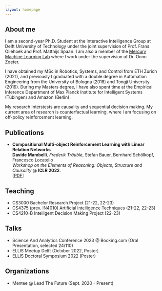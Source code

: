 ```yaml
---
layout: homepage
---
```


## About me

I am a second-year Ph.D. Student at the Interactive Intelligence Group at Delft University of Technology under the joint supervision of Prof. Frans Oliehoek and Prof. Matthijs Spaan. I am also a member of the [Mercury Machine Learning Lab](https://icai.ai/mercury-machine-learning-lab/) where I work under the supervision of Dr. Onno Zoeter.

I have obtained my MSc in Robotics, Systems, and Control from ETH Zurich (2021), and previously I graduated with a double degree in Automation Engineering from the University of Bologna (2018) and Tongji University (2019). During my Masters degree, I have also spent time at the Empirical Inference Department of Max Planck Institute for Intelligent Systems (Tübingen) and Amazon (Berlin).

My research interstests are causality and sequential decision making. My current area of research is counterfactual learning, where I am focusing on off-policy reinforcement learning.

## Publications

- **Compositional Multi-object Reinforcement Learning with Linear Relation Networks**
  <br>
  **Davide Mambelli**<sup>*</sup>, Frederik Träuble<sup>*</sup>, Stefan Bauer, Bernhard Schölkopf, Francesco Locatello
  <br>
  _Workshop on the Elements of Reasoning: Objects, Structure and Causality_ @ **ICLR 2022**.
  <br>
  [[PDF](https://openreview.net/pdf?id=HFUxPr_I5ec)]

## Teaching
- CS3000 Bachelor Research Project (21-22, 22-23) 
- CS4375 (prev. IN4010) Artificial Intelligence Techniques (21-22, 22-23)
- CS4210-B Intelligent Decision Making Project (22-23)

## Talks
- Science And Analytics Conference 2023 @ Booking.com (Oral Presentation, selected 24/110)
- ELLIS Meetup Delft (October 2022, Poster)
- ELLIS Doctoral Symposium 2022 (Poster)

## Organizations
- Mentee @ Lead The Future (Sept. 2020 - Present)
